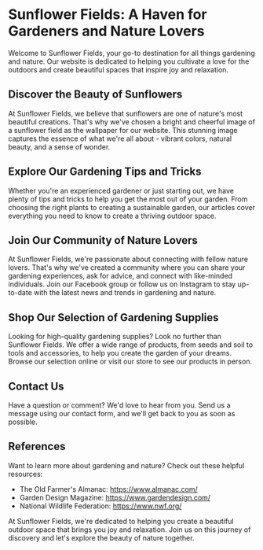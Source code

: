 <!--
Write me content for website with wallpaper which alt text is:

"A bright and cheerful image of a sunflower field for a gardening or nature website"

The name/title of the page should not be 1:1 copy of the alt text but rather a real content of the website which is using this wallpaper.

- Use markdown format
- Start with the heading
- The content should look like a real website
- Include real sections like references, contact, user stories, etc. use things relevant to the page purpose.
- Feel free to use structure like headings, bullets, numbering, blockquotes, paragraphs, horizontal lines, etc.
- You can use formatting like bold or _italic_
- You can include UTF-8 emojis
- Links should be only #hash anchors (and you can refer to the document itself)
- Do not include images
-->

<!--font:Open Sans-->

# Sunflower Fields: A Haven for Gardeners and Nature Lovers

Welcome to Sunflower Fields, your go-to destination for all things gardening and nature. Our website is dedicated to helping you cultivate a love for the outdoors and create beautiful spaces that inspire joy and relaxation.

## Discover the Beauty of Sunflowers

At Sunflower Fields, we believe that sunflowers are one of nature's most beautiful creations. That's why we've chosen a bright and cheerful image of a sunflower field as the wallpaper for our website. This stunning image captures the essence of what we're all about - vibrant colors, natural beauty, and a sense of wonder.

## Explore Our Gardening Tips and Tricks

Whether you're an experienced gardener or just starting out, we have plenty of tips and tricks to help you get the most out of your garden. From choosing the right plants to creating a sustainable garden, our articles cover everything you need to know to create a thriving outdoor space.

## Join Our Community of Nature Lovers

At Sunflower Fields, we're passionate about connecting with fellow nature lovers. That's why we've created a community where you can share your gardening experiences, ask for advice, and connect with like-minded individuals. Join our Facebook group or follow us on Instagram to stay up-to-date with the latest news and trends in gardening and nature.

## Shop Our Selection of Gardening Supplies

Looking for high-quality gardening supplies? Look no further than Sunflower Fields. We offer a wide range of products, from seeds and soil to tools and accessories, to help you create the garden of your dreams. Browse our selection online or visit our store to see our products in person.

## Contact Us

Have a question or comment? We'd love to hear from you. Send us a message using our contact form, and we'll get back to you as soon as possible.

## References

Want to learn more about gardening and nature? Check out these helpful resources:

-   The Old Farmer's Almanac: https://www.almanac.com/
-   Garden Design Magazine: https://www.gardendesign.com/
-   National Wildlife Federation: https://www.nwf.org/

At Sunflower Fields, we're dedicated to helping you create a beautiful outdoor space that brings you joy and relaxation. Join us on this journey of discovery and let's explore the beauty of nature together.
